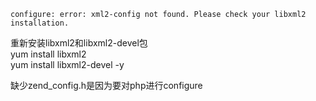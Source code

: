 `configure: error: xml2-config not found. Please check your libxml2 installation.`

重新安装libxml2和libxml2-devel包  
yum install libxml2  
yum install libxml2-devel -y  


缺少zend_config.h是因为要对php进行configure
